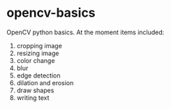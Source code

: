# opencv-basics
OpenCV python basics.
At the moment items included:
1. cropping image
2. resizing image
3. color change
4. blur
5. edge detection
6. dilation and erosion
7. draw shapes
8. writing text
